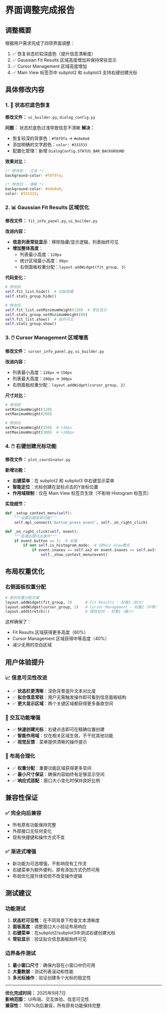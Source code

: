 # 界面调整完成报告

## 调整概要

根据用户需求完成了四项界面调整：
1. ✅ 恢复状态栏较深底色（提升信息清晰度）
2. ✅ Gaussian Fit Results 区域高度增加并保持常驻显示
3. ✅ Cursor Management 区域高度增加
4. ✅ Main View 标签页中 subplot2 和 subplot3 支持右键创建光标

## 具体修改内容

### 1. 🎨 状态栏底色恢复

**修改文件：** `ui_builder.py`, `dialog_config.py`

**问题：** 状态栏底色过浅导致信息不清晰
**解决：** 
- 恢复较深的背景色：`#f8f9fa` → `#e8e8e8`
- 添加明确的文字颜色：`color: #333333`
- 配置化管理：新增 `DialogConfig.STATUS_BAR_BACKGROUND`

**效果对比：**
```css
/* 修改前 - 过浅 */
background-color: #f8f9fa;

/* 修改后 - 清晰 */
background-color: #e8e8e8;
color: #333333;
```

### 2. 📊 Gaussian Fit Results 区域优化

**修改文件：** `fit_info_panel.py`, `ui_builder.py`

**改进内容：**
- **信息列表常驻显示**：移除隐藏/显示逻辑，列表始终可见
- **增加整体高度**：
  - 列表最小高度：`120px`
  - 统计区域最小高度：`80px`
  - 右侧面板权重分配：`layout.addWidget(fit_group, 3)`

**代码变化：**
```python
# 修改前
self.fit_list.hide()  # 初始隐藏
self.stats_group.hide()

# 修改后 
self.fit_list.setMinimumHeight(120)  # 常驻显示
self.stats_group.setMinimumHeight(80)
self.fit_list.show()  # 始终可见
self.stats_group.show()
```

### 3. 🖱️ Cursor Management 区域增高

**修改文件：** `cursor_info_panel.py`, `ui_builder.py`

**改进内容：**
- 列表最小高度：`120px` → `150px`
- 列表最大高度：`200px` → `300px`
- 右侧面板权重分配：`layout.addWidget(cursor_group, 2)`

**尺寸对比：**
```python
# 修改前
setMinimumHeight(120)
setMaximumHeight(200)

# 修改后
setMinimumHeight(150)  # +30px
setMaximumHeight(300)  # +100px
```

### 4. 🖱️ 右键创建光标功能

**修改文件：** `plot_coordinator.py`

**新增功能：**
- **右键菜单**：在 subplot2 和 subplot3 中右键显示菜单
- **智能定位**：光标创建在鼠标点击的Y坐标位置
- **作用域限制**：仅在 Main View 标签页生效（不影响 Histogram 标签页）

**实现细节：**
```python
def _setup_context_menu(self):
    """设置右键菜单功能"""
    self.mpl_connect('button_press_event', self._on_right_click)

def _on_right_click(self, event):
    """处理右键点击事件"""
    if event.button == 3:  # 右键
        if not self.is_histogram_mode:  # 仅Main View模式
            if event.inaxes == self.ax2 or event.inaxes == self.ax3:
                self._show_context_menu(event)
```

## 布局权重优化

### 右侧面板权重分配
```python
# 新的权重分配方案
layout.addWidget(fit_group, 3)      # Fit Results - 权重3（较大）
layout.addWidget(cursor_group, 2)   # Cursor Management - 权重2（中等）
layout.addStretch(1)                # 弹性空间 - 权重1（最小）
```

这样确保了：
- Fit Results 区域获得更多高度（60%）
- Cursor Management 区域获得中等高度（40%）
- 减少无用的空白区域

## 用户体验提升

### 📈 信息可见性改进
- ✅ **状态栏更清晰**：深色背景提升文本对比度
- ✅ **拟合信息常驻**：用户无需触发操作即可看到信息面板结构
- ✅ **更大显示区域**：两个关键区域都获得更多垂直空间

### 🎯 交互功能增强
- ✅ **快速创建光标**：右键点击即可在精确位置创建
- ✅ **智能作用域**：仅在相关区域生效，不干扰其他功能
- ✅ **视觉反馈**：菜单提供清晰的操作提示

### 🔧 布局合理化
- ✅ **权重分配**：重要功能区域获得更多空间
- ✅ **最小尺寸保证**：确保内容始终有足够显示空间
- ✅ **响应式适配**：窗口大小变化时保持良好比例

## 兼容性保证

### ✅ 完全向后兼容
- 所有原有功能保持完整
- 外部接口无任何变化
- 现有快捷键和操作方式不变

### ✅ 渐进式增强
- 新功能为可选增强，不影响现有工作流
- 右键菜单为额外便利，原有添加方式仍然可用
- 布局优化提升体验但不改变操作逻辑

## 测试建议

### 功能测试
1. **状态栏可见性**：在不同背景下检查文本清晰度
2. **面板高度**：调整窗口大小验证布局响应
3. **右键菜单**：在subplot2/subplot3中测试右键创建光标
4. **常驻显示**：验证拟合信息面板始终可见

### 边界条件测试
1. **最小窗口尺寸**：确保内容在小窗口中仍可用
2. **大量数据**：测试列表滚动和性能
3. **多光标操作**：验证创建多个光标的稳定性

---

**优化完成时间：** 2025年9月7日  
**影响范围：** UI布局、交互体验、信息可见性  
**兼容性：** 100%向后兼容，所有原有功能保持完整
